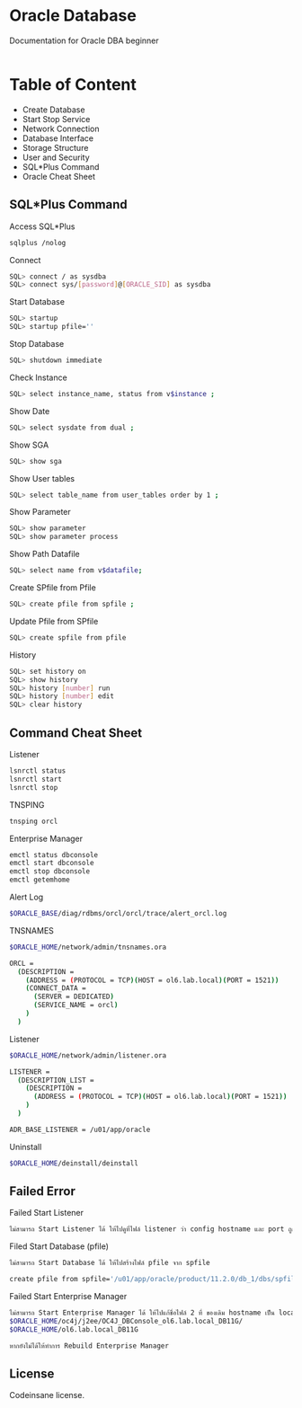 ﻿# Oracle Database
Documentation for Oracle DBA beginner
```bash

```

# Table of Content

* Create Database
* Start Stop Service
* Network Connection
* Database Interface
* Storage Structure
* User and Security
* SQL*Plus Command
* Oracle Cheat Sheet

## SQL*Plus Command

Access SQL*Plus
```bash
sqlplus /nolog
```

Connect
```bash
SQL> connect / as sysdba
SQL> connect sys/[password]@[ORACLE_SID] as sysdba
```

Start Database
```bash
SQL> startup
SQL> startup pfile=''
```

Stop Database
```bash
SQL> shutdown immediate
```

Check Instance
```bash
SQL> select instance_name, status from v$instance ;
```

Show Date
```bash
SQL> select sysdate from dual ;
```

Show SGA
```bash
SQL> show sga
```

Show User tables
```bash
SQL> select table_name from user_tables order by 1 ;
```

Show Parameter
```bash
SQL> show parameter
SQL> show parameter process
```

Show Path Datafile
```bash
SQL> select name from v$datafile;
```

Create SPfile from Pfile
```bash
SQL> create pfile from spfile ;
```

Update Pfile from SPfile
```bash
SQL> create spfile from pfile
```

History
```bash
SQL> set history on
SQL> show history
SQL> history [number] run
SQL> history [number] edit
SQL> clear history
```

## Command Cheat Sheet

Listener
```bash
lsnrctl status
lsnrctl start
lsnrctl stop
```

TNSPING
```bash
tnsping orcl
```

Enterprise Manager
```bash
emctl status dbconsole
emctl start dbconsole
emctl stop dbconsole
emctl getemhome
```

Alert Log
```bash
$ORACLE_BASE/diag/rdbms/orcl/orcl/trace/alert_orcl.log
```

TNSNAMES
```bash
$ORACLE_HOME/network/admin/tnsnames.ora

ORCL =
  (DESCRIPTION =
    (ADDRESS = (PROTOCOL = TCP)(HOST = ol6.lab.local)(PORT = 1521))
    (CONNECT_DATA =
      (SERVER = DEDICATED)
      (SERVICE_NAME = orcl)
    )
  )
```

Listener
```bash
$ORACLE_HOME/network/admin/listener.ora

LISTENER =
  (DESCRIPTION_LIST =
    (DESCRIPTION =
      (ADDRESS = (PROTOCOL = TCP)(HOST = ol6.lab.local)(PORT = 1521))
    )
  )

ADR_BASE_LISTENER = /u01/app/oracle
```

Uninstall
```bash
$ORACLE_HOME/deinstall/deinstall
```

## Failed Error

Failed Start Listener
```bash
ไม่สามารถ Start Listener ได้ ให้ไปดูที่ไฟล์ listener ว่า config hostname และ port ถูกต้องหรือไม่
```

Filed Start Database (pfile)
```bash
ไม่สามารถ Start Database ได้ ให้ไปสร้างไฟล์ pfile จาก spfile

create pfile from spfile='/u01/app/oracle/product/11.2.0/db_1/dbs/spfileorcl.ora' ;
```

Failed Start Enterprise Manager
```bash
ไม่สามารถ Start Enterprise Manager ได้ ให้ไปแก้ชื่อไฟล์ 2 ที่ ของเดิม hostname เป็น localdomain และ ORACLE_SID เป็น orcl
$ORACLE_HOME/oc4j/j2ee/OC4J_DBConsole_ol6.lab.local_DB11G/
$ORACLE_HOME/ol6.lab.local_DB11G

หากยังไม่ได้ให้ทำการ Rebuild Enterprise Manager
```

## License
Codeinsane license.